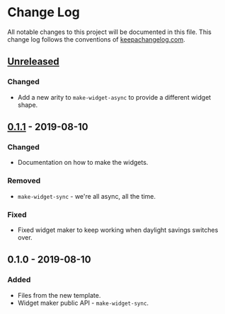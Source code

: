 # Change Log
All notable changes to this project will be documented in this file. This change log follows the conventions of [keepachangelog.com](http://keepachangelog.com/).

## [Unreleased]
### Changed
- Add a new arity to `make-widget-async` to provide a different widget shape.

## [0.1.1] - 2019-08-10
### Changed
- Documentation on how to make the widgets.

### Removed
- `make-widget-sync` - we're all async, all the time.

### Fixed
- Fixed widget maker to keep working when daylight savings switches over.

## 0.1.0 - 2019-08-10
### Added
- Files from the new template.
- Widget maker public API - `make-widget-sync`.

[Unreleased]: https://github.com/your-name/computer-graphics-coursework/compare/0.1.1...HEAD
[0.1.1]: https://github.com/your-name/computer-graphics-coursework/compare/0.1.0...0.1.1
